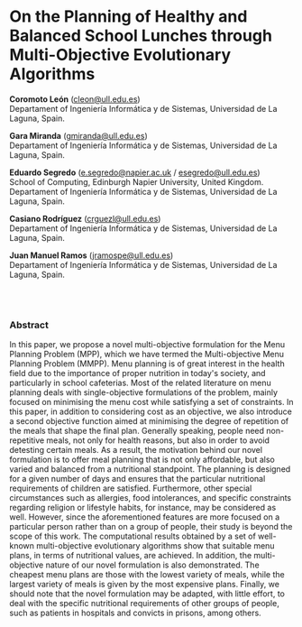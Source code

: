 # On the Planning of Healthy and Balanced School Lunches through Multi-Objective Evolutionary Algorithms

**Coromoto León** (cleon@ull.edu.es) </br>
Departament of Ingeniería Informática y de Sistemas, Universidad de La Laguna, Spain.

**Gara Miranda** (gmiranda@ull.edu.es) </br>
Departament of Ingeniería Informática y de Sistemas, Universidad de La Laguna, Spain.

**Eduardo Segredo** (e.segredo@napier.ac.uk / esegredo@ull.edu.es) </br>
School of Computing, Edinburgh Napier University, United Kingdom. </br>
Departament of Ingeniería Informática y de Sistemas, Universidad de La Laguna, Spain.

**Casiano Rodríguez** (crguezl@ull.edu.es) </br>
Departament of Ingeniería Informática y de Sistemas, Universidad de La Laguna, Spain.

**Juan Manuel Ramos** (jramospe@ull.edu.es) </br>
Departament of Ingeniería Informática y de Sistemas, Universidad de La Laguna, Spain.

</br></br>
### Abstract

In this paper, we propose a novel multi-objective formulation for the Menu Planning Problem (MPP), which we have termed the Multi-objective Menu Planning Problem (MMPP). Menu planning is of great interest in the health field due to the importance of proper nutrition in today's society, and particularly in school cafeterias. Most of the related literature on menu planning deals with single-objective formulations of the problem, mainly focused on minimising the menu cost while satisfying a set of constraints. In this paper, in addition to considering cost as an objective, we also introduce a second objective function aimed at minimising the degree of repetition of the meals that shape the final plan. Generally speaking, people need non-repetitive meals, not only for health reasons, but also in order to avoid detesting certain meals. As a result, the motivation behind our novel formulation is to offer meal planning that is not only affordable, but also varied and balanced from a nutritional standpoint. The planning is designed for a given number of days and ensures that the particular nutritional requirements of children are satisfied. Furthermore, other special circumstances such as allergies, food intolerances, and specific constraints regarding religion or lifestyle habits, for instance, may be considered as well. However, since the aforementioned features are more focused on a particular person rather than on a group of people, their study is beyond the scope of this work. The computational results obtained by a set of well-known multi-objective evolutionary algorithms show that suitable menu plans, in terms of nutritional values, are achieved. In addition, the multi-objective nature of our novel formulation is also demonstrated. The cheapest menu plans are those with the lowest variety of meals, while the largest variety of meals is given by the most expensive plans. Finally, we should note that the novel formulation may be adapted, with little effort, to deal with the specific nutritional requirements of other groups of people, such as patients in hospitals and convicts in prisons, among others.
